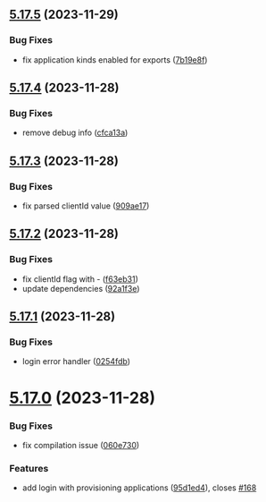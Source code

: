 ## [5.17.5](https://github.com/commercelayer/commercelayer-cli/compare/v5.17.4...v5.17.5) (2023-11-29)


### Bug Fixes

* fix application kinds enabled for exports ([7b19e8f](https://github.com/commercelayer/commercelayer-cli/commit/7b19e8f09d0e55e8d9aac478f1f984f9120b0bd8))

## [5.17.4](https://github.com/commercelayer/commercelayer-cli/compare/v5.17.3...v5.17.4) (2023-11-28)


### Bug Fixes

* remove debug info ([cfca13a](https://github.com/commercelayer/commercelayer-cli/commit/cfca13a5252f6bafaae02677914bdbbd08c7c2f4))

## [5.17.3](https://github.com/commercelayer/commercelayer-cli/compare/v5.17.2...v5.17.3) (2023-11-28)


### Bug Fixes

* fix parsed clientId value ([909ae17](https://github.com/commercelayer/commercelayer-cli/commit/909ae171541c2c195a4c1f196ecde5145b8810fa))

## [5.17.2](https://github.com/commercelayer/commercelayer-cli/compare/v5.17.1...v5.17.2) (2023-11-28)


### Bug Fixes

* fix clientId flag with - ([f63eb31](https://github.com/commercelayer/commercelayer-cli/commit/f63eb31d92c5397abecab6035971a911dadc48ee))
* update dependencies ([92a1f3e](https://github.com/commercelayer/commercelayer-cli/commit/92a1f3ec7c1fcb6ef0332c835acd5f63ad30811a))

## [5.17.1](https://github.com/commercelayer/commercelayer-cli/compare/v5.17.0...v5.17.1) (2023-11-28)


### Bug Fixes

* login error handler ([0254fdb](https://github.com/commercelayer/commercelayer-cli/commit/0254fdbc72a852484948cc6dc39e4b150fb7531e))

# [5.17.0](https://github.com/commercelayer/commercelayer-cli/compare/v5.16.0...v5.17.0) (2023-11-28)


### Bug Fixes

* fix compilation issue ([060e730](https://github.com/commercelayer/commercelayer-cli/commit/060e7303823c94f05085373dc60b5e6c95f776c7))


### Features

* add login with provisioning applications ([95d1ed4](https://github.com/commercelayer/commercelayer-cli/commit/95d1ed4cdb87254b78fba446227cfca0c34b0f69)), closes [#168](https://github.com/commercelayer/commercelayer-cli/issues/168)
